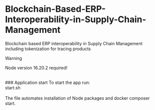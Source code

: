 # Blockchain-Based-ERP-Interoperability-in-Supply-Chain-Management
Blockchain based ERP interoperability in Supply Chain Management including tokenization for tracing products

> [!WARNING]
> Node version 16.20.2 required!

<br/>
### Application start
To start the app run:<br/>
start.sh<br/>

<br/>
The file automates installation of Node packages and docker composer start.
